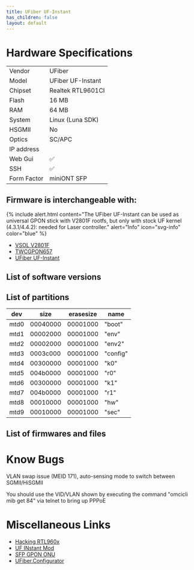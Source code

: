 ```yaml
---
title: UFiber UF-Instant
has_children: false
layout: default
---
```


# Hardware Specifications

|             |                   |
| ----------- | ----------------- |
| Vendor      | UFiber            |
| Model       | UFiber UF-Instant |
| Chipset     | Realtek RTL9601CI |
| Flash       | 16 MB             |
| RAM         | 64 MB             |
| System      | Linux (Luna SDK)  |
| HSGMII      | No                |
| Optics      | SC/APC            |
| IP address  |                   |
| Web Gui     | ✅                |
| SSH         | ✅                |
| Form Factor | miniONT SFP       |

## Firmware is interchangeable with:

{% include alert.html content="The UFiber UF-Instant can be used as universal GPON stick with V2801F rootfs, but only with stock UF kernel (4.3.1/4.4.2): needed for Laser controller." alert="Info"  icon="svg-info" color="blue" %}


- [VSOL V2801F](ont-vsol-v2801f)
- [TWCGPON657](ont-twcgpon657)
- [UFiber UF-Instant](ont-ufiber-uf-instant) 


## List of software versions
## List of partitions

| dev  | size     | erasesize | name     |
| ---- | -------- | --------- | -------- |
| mtd0 | 00040000 | 00001000  | "boot"   |
| mtd1 | 00002000 | 00001000  | "env"    |
| mtd2 | 00002000 | 00001000  | "env2"   |
| mtd3 | 0003c000 | 00001000  | "config" |
| mtd4 | 00300000 | 00001000  | "k0"     |
| mtd5 | 004b0000 | 00001000  | "r0"     |
| mtd6 | 00300000 | 00001000  | "k1"     |
| mtd7 | 004b0000 | 00001000  | "r1"     |
| mtd8 | 00010000 | 00001000  | "hw"     |
| mtd9 | 00010000 | 00001000  | "sec"    |

## List of firmwares and files

# Know Bugs

VLAN swap issue (MEID 171), auto-sensing mode to switch between SGMII/HiSGMII

You should use the VID/VLAN shown by executing the command "omcicli mib get 84" via telnet to bring up PPPoE


# Miscellaneous Links

- [Hacking RTL960x](https://github.com/Anime4000/RTL960x)
- [UF INstant Mod](https://github.com/stich86/UF-Instant-Mod)
- [SFP GPON ONU](https://github.com/zry98/SFP-GPON-ONU)
- [UFiber.Configurator](https://github.com/Unifi-Tools/UFiber.Configurator)
